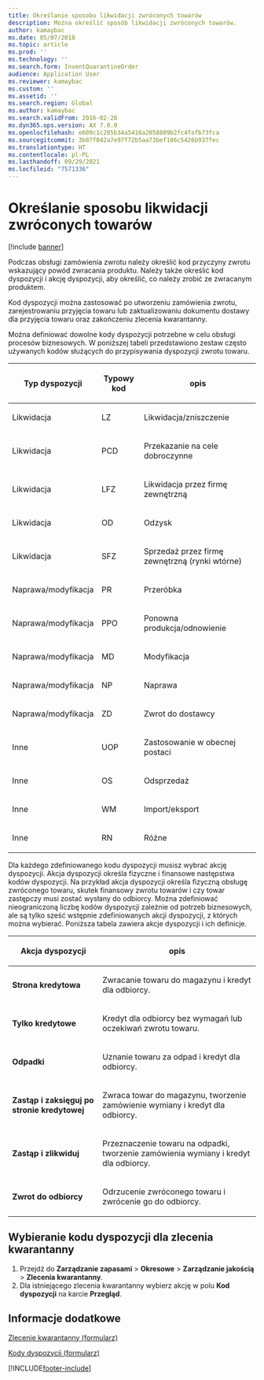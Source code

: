 ```yaml
---
title: Określanie sposobu likwidacji zwróconych towarów
description: Można określić sposób likwidacji zwróconych towarów.
author: kamaybac
ms.date: 05/07/2018
ms.topic: article
ms.prod: ''
ms.technology: ''
ms.search.form: InventQuarantineOrder
audience: Application User
ms.reviewer: kamaybac
ms.custom: ''
ms.assetid: ''
ms.search.region: Global
ms.author: kamaybac
ms.search.validFrom: 2016-02-28
ms.dyn365.ops.version: AX 7.0.0
ms.openlocfilehash: e609c1c285b34a5416a2058809b2fc4fafb73fca
ms.sourcegitcommit: 3b87f042a7e97f72b5aa73bef186c5426b937fec
ms.translationtype: HT
ms.contentlocale: pl-PL
ms.lasthandoff: 09/29/2021
ms.locfileid: "7571336"
---
```

# <a name="specify-how-to-dispose-of-returned-items"></a>Określanie sposobu likwidacji zwróconych towarów

[!include [banner](../includes/banner.md)]

Podczas obsługi zamówienia zwrotu należy określić kod przyczyny zwrotu wskazujący powód zwracania produktu. Należy także określić kod dyspozycji i akcję dyspozycji, aby określić, co należy zrobić ze zwracanym produktem.

Kod dyspozycji można zastosować po utworzeniu zamówienia zwrotu, zarejestrowaniu przyjęcia towaru lub zaktualizowaniu dokumentu dostawy dla przyjęcia towaru oraz zakończeniu zlecenia kwarantanny.

Można definiować dowolne kody dyspozycji potrzebne w celu obsługi procesów biznesowych. W poniższej tabeli przedstawiono zestaw często używanych kodów służących do przypisywania dyspozycji zwrotu towaru.

<table>
<colgroup>
<col />
<col />
<col />
</colgroup>
<thead>
<tr class="header">
<th><p>Typ dyspozycji</p></th>
<th><p>Typowy kod</p></th>
<th><p>opis</p></th>
</tr>
</thead>
<tbody>
<tr class="odd">
<td><p>Likwidacja</p></td>
<td><p>LZ</p></td>
<td><p>Likwidacja/zniszczenie</p></td>
</tr>
<tr class="even">
<td><p>Likwidacja</p></td>
<td><p>PCD</p></td>
<td><p>Przekazanie na cele dobroczynne</p></td>
</tr>
<tr class="odd">
<td><p>Likwidacja</p></td>
<td><p>LFZ</p></td>
<td><p>Likwidacja przez firmę zewnętrzną</p></td>
</tr>
<tr class="even">
<td><p>Likwidacja</p></td>
<td><p>OD</p></td>
<td><p>Odzysk</p></td>
</tr>
<tr class="odd">
<td><p>Likwidacja</p></td>
<td><p>SFZ</p></td>
<td><p>Sprzedaż przez firmę zewnętrzną (rynki wtórne)</p></td>
</tr>
<tr class="even">
<td><p>Naprawa/modyfikacja</p></td>
<td><p>PR</p></td>
<td><p>Przeróbka</p></td>
</tr>
<tr class="odd">
<td><p>Naprawa/modyfikacja</p></td>
<td><p>PPO</p></td>
<td><p>Ponowna produkcja/odnowienie</p></td>
</tr>
<tr class="even">
<td><p>Naprawa/modyfikacja</p></td>
<td><p>MD</p></td>
<td><p>Modyfikacja</p></td>
</tr>
<tr class="odd">
<td><p>Naprawa/modyfikacja</p></td>
<td><p>NP</p></td>
<td><p>Naprawa</p></td>
</tr>
<tr class="even">
<td><p>Naprawa/modyfikacja</p></td>
<td><p>ZD</p></td>
<td><p>Zwrot do dostawcy</p></td>
</tr>
<tr class="odd">
<td><p>Inne</p></td>
<td><p>UOP</p></td>
<td><p>Zastosowanie w obecnej postaci</p></td>
</tr>
<tr class="even">
<td><p>Inne</p></td>
<td><p>OS</p></td>
<td><p>Odsprzedaż</p></td>
</tr>
<tr class="odd">
<td><p>Inne</p></td>
<td><p>WM</p></td>
<td><p>Import/eksport</p></td>
</tr>
<tr class="even">
<td><p>Inne</p></td>
<td><p>RN</p></td>
<td><p>Różne</p></td>
</tr>
</tbody>
</table>


Dla każdego zdefiniowanego kodu dyspozycji musisz wybrać akcję dyspozycji. Akcja dyspozycji określa fizyczne i finansowe następstwa kodów dyspozycji. Na przykład akcja dyspozycji określa fizyczną obsługę zwróconego towaru, skutek finansowy zwrotu towarów i czy towar zastępczy musi zostać wysłany do odbiorcy. Można zdefiniować nieograniczoną liczbę kodów dyspozycji zależnie od potrzeb biznesowych, ale są tylko sześć wstępnie zdefiniowanych akcji dyspozycji, z których można wybierać. Poniższa tabela zawiera akcje dyspozycji i ich definicje.

<table>
<colgroup>
<col />
<col />
</colgroup>
<thead>
<tr class="header">
<th><p>Akcja dyspozycji</p></th>
<th><p>opis</p></th>
</tr>
</thead>
<tbody>
<tr class="odd">
<td><p><strong>Strona kredytowa</strong></p></td>
<td><p>Zwracanie towaru do magazynu i kredyt dla odbiorcy.</p></td>
</tr>
<tr class="even">
<td><p><strong>Tylko kredytowe</strong></p></td>
<td><p>Kredyt dla odbiorcy bez wymagań lub oczekiwań zwrotu towaru.</p></td>
</tr>
<tr class="odd">
<td><p><strong>Odpadki</strong></p></td>
<td><p>Uznanie towaru za odpad i kredyt dla odbiorcy.</p></td>
</tr>
<tr class="even">
<td><p><strong>Zastąp i zaksięguj po stronie kredytowej</strong></p></td>
<td><p>Zwraca towar do magazynu, tworzenie zamówienie wymiany i kredyt dla odbiorcy.</p></td>
</tr>
<tr class="odd">
<td><p><strong>Zastąp i zlikwiduj</strong></p></td>
<td><p>Przeznaczenie towaru na odpadki, tworzenie zamówienia wymiany i kredyt dla odbiorcy.</p></td>
</tr>
<tr class="even">
<td><p><strong>Zwrot do odbiorcy</strong></p></td>
<td><p>Odrzucenie zwróconego towaru i zwrócenie go do odbiorcy.</p></td>
</tr>
</tbody>
</table>

## <a name="select-a-disposition-code-for-a-quarantine-order"></a>Wybieranie kodu dyspozycji dla zlecenia kwarantanny

1. Przejdź do **Zarządzanie zapasami** \> **Okresowe** \> **Zarządzanie jakością** \> **Zlecenia kwarantanny**.
1. Dla istniejącego zlecenia kwarantanny wybierz akcję w polu **Kod dyspozycji** na karcie **Przegląd**.

## <a name="see-also"></a>Informacje dodatkowe

[Zlecenie kwarantanny (formularz)](/dynamicsax-2012//quarantine-order-form)

[Kody dyspozycji (formularz)](https://technet.microsoft.com/library/hh597113\(v=ax.60\))

[!INCLUDE[footer-include](../../includes/footer-banner.md)]
